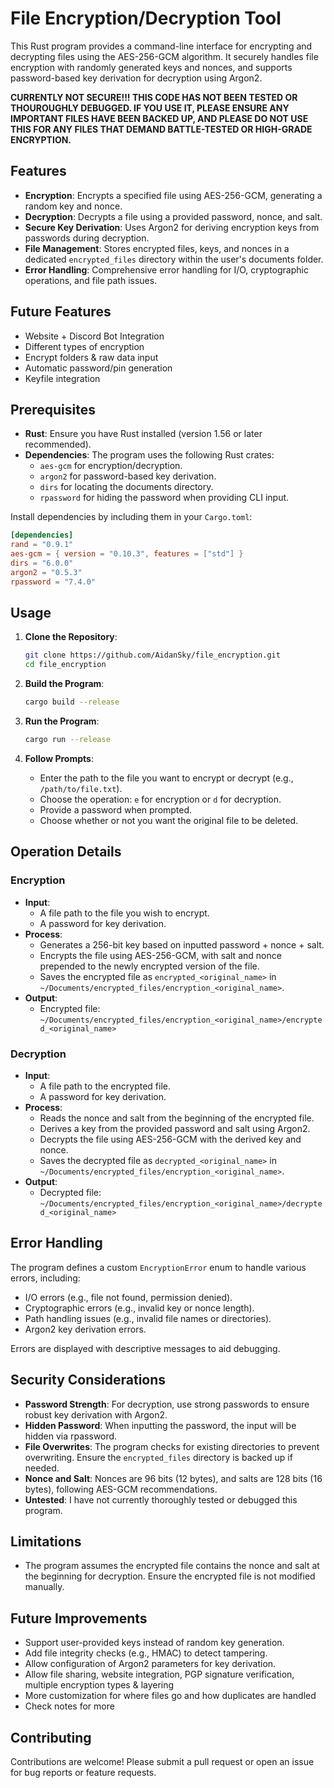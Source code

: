 # File Encryption/Decryption Tool

This Rust program provides a command-line interface for encrypting and decrypting files using the AES-256-GCM algorithm. It securely handles file encryption with randomly generated keys and nonces, and supports password-based key derivation for decryption using Argon2.

**CURRENTLY NOT SECURE!!! THIS CODE HAS NOT BEEN TESTED OR THOUROUGHLY DEBUGGED. IF YOU USE IT, PLEASE ENSURE ANY IMPORTANT FILES HAVE BEEN BACKED UP, AND PLEASE DO NOT USE THIS FOR ANY FILES THAT DEMAND BATTLE-TESTED OR HIGH-GRADE ENCRYPTION.**

## Features

- **Encryption**: Encrypts a specified file using AES-256-GCM, generating a random key and nonce.
- **Decryption**: Decrypts a file using a provided password, nonce, and salt.
- **Secure Key Derivation**: Uses Argon2 for deriving encryption keys from passwords during decryption.
- **File Management**: Stores encrypted files, keys, and nonces in a dedicated `encrypted_files` directory within the user's documents folder.
- **Error Handling**: Comprehensive error handling for I/O, cryptographic operations, and file path issues.

## Future Features
- Website + Discord Bot Integration
- Different types of encryption
- Encrypt folders & raw data input
- Automatic password/pin generation
- Keyfile integration

## Prerequisites

- **Rust**: Ensure you have Rust installed (version 1.56 or later recommended).
- **Dependencies**: The program uses the following Rust crates:
  - `aes-gcm` for encryption/decryption.
  - `argon2` for password-based key derivation.
  - `dirs` for locating the documents directory.
  - `rpassword` for hiding the password when providing CLI input.

Install dependencies by including them in your `Cargo.toml`:

```toml
[dependencies]
rand = "0.9.1"
aes-gcm = { version = "0.10.3", features = ["std"] }
dirs = "6.0.0"
argon2 = "0.5.3"
rpassword = "7.4.0"

```

## Usage

1. **Clone the Repository**:
   ```bash
   git clone https://github.com/AidanSky/file_encryption.git
   cd file_encryption
   ```

2. **Build the Program**:
   ```bash
   cargo build --release
   ```

3. **Run the Program**:
   ```bash
   cargo run --release
   ```

4. **Follow Prompts**:
   - Enter the path to the file you want to encrypt or decrypt (e.g., `/path/to/file.txt`).
   - Choose the operation: `e` for encryption or `d` for decryption.
   - Provide a password when prompted.
   - Choose whether or not you want the original file to be deleted.

## Operation Details

### Encryption
- **Input**: 
  - A file path to the file you wish to encrypt.
  - A password for key derivation.
- **Process**:
  - Generates a 256-bit key based on inputted password + nonce + salt.
  - Encrypts the file using AES-256-GCM, with salt and nonce prepended to the newly encrypted version of the file.
  - Saves the encrypted file as `encrypted_<original_name>` in `~/Documents/encrypted_files/encryption_<original_name>`.
- **Output**:
  - Encrypted file: `~/Documents/encrypted_files/encryption_<original_name>/encrypted_<original_name>`

### Decryption
- **Input**:
  - A file path to the encrypted file.
  - A password for key derivation.
- **Process**:
  - Reads the nonce and salt from the beginning of the encrypted file.
  - Derives a key from the provided password and salt using Argon2.
  - Decrypts the file using AES-256-GCM with the derived key and nonce.
  - Saves the decrypted file as `decrypted_<original_name>` in `~/Documents/encrypted_files/encryption_<original_name>`.
- **Output**:
  - Decrypted file: `~/Documents/encrypted_files/encryption_<original_name>/decrypted_<original_name>`

## Error Handling

The program defines a custom `EncryptionError` enum to handle various errors, including:
- I/O errors (e.g., file not found, permission denied).
- Cryptographic errors (e.g., invalid key or nonce length).
- Path handling issues (e.g., invalid file names or directories).
- Argon2 key derivation errors.

Errors are displayed with descriptive messages to aid debugging.

## Security Considerations

- **Password Strength**: For decryption, use strong passwords to ensure robust key derivation with Argon2.
- **Hidden Password**: When inputting the password, the input will be hidden via rpassword.
- **File Overwrites**: The program checks for existing directories to prevent overwriting. Ensure the `encrypted_files` directory is backed up if needed.
- **Nonce and Salt**: Nonces are 96 bits (12 bytes), and salts are 128 bits (16 bytes), following AES-GCM recommendations.
- **Untested**: I have not currently thoroughly tested or debugged this program.

## Limitations

- The program assumes the encrypted file contains the nonce and salt at the beginning for decryption. Ensure the encrypted file is not modified manually.

## Future Improvements

- Support user-provided keys instead of random key generation.
- Add file integrity checks (e.g., HMAC) to detect tampering.
- Allow configuration of Argon2 parameters for key derivation.
- Allow file sharing, website integration, PGP signature verification, multiple encryption types & layering
- More customization for where files go and how duplicates are handled
- Check notes for more

## Contributing

Contributions are welcome! Please submit a pull request or open an issue for bug reports or feature requests.

